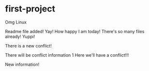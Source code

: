 # first-project
Omg Linux

Readme file added! Yay! How happy I am today! There's so many files already! Yuppi!

There is a new conflict!

There will be conflict information 1
Here we'll have a conflict!!!

New information!